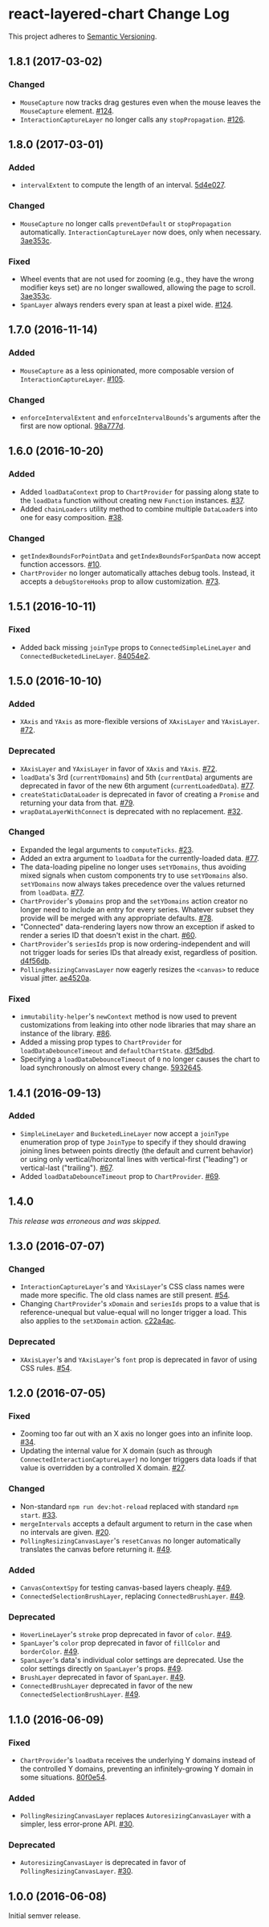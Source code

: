 # react-layered-chart Change Log

This project adheres to [Semantic Versioning](http://semver.org/).

## 1.8.1 (2017-03-02)

### Changed

- `MouseCapture` now tracks drag gestures even when the mouse leaves the `MouseCapture` element. [#124](https://github.com/palantir/react-layered-chart/pull/124).
- `InteractionCaptureLayer` no longer calls any `stopPropagation`. [#126](https://github.com/palantir/react-layered-chart/pull/126).

## 1.8.0 (2017-03-01)

### Added

- `intervalExtent` to compute the length of an interval. [5d4e027](https://github.com/palantir/react-layered-chart/commit/5d4e02706f2179b4ce587700165c1455e854239e).

### Changed

- `MouseCapture` no longer calls `preventDefault` or `stopPropagation` automatically. `InteractionCaptureLayer` now does, only when necessary. [3ae353c](https://github.com/palantir/react-layered-chart/commit/3ae353cfaef28b307de5d9db081dcce6a2957684).

### Fixed

- Wheel events that are not used for zooming (e.g., they have the wrong modifier keys set) are no longer swallowed, allowing the page to scroll. [3ae353c](https://github.com/palantir/react-layered-chart/commit/3ae353cfaef28b307de5d9db081dcce6a2957684).
- `SpanLayer` always renders every span at least a pixel wide. [#124](https://github.com/palantir/react-layered-chart/pull/124).

## 1.7.0 (2016-11-14)

### Added

- `MouseCapture` as a less opinionated, more composable version of `InteractionCaptureLayer`. [#105](https://github.com/palantir/react-layered-chart/pull/105).

### Changed

- `enforceIntervalExtent` and `enforceIntervalBounds`'s arguments after the first are now optional. [98a777d](https://github.com/palantir/react-layered-chart/commit/98a777dc86e297ea0b0d0966fd8af5f6697572e8).

## 1.6.0 (2016-10-20)

### Added

- Added `loadDataContext` prop to `ChartProvider` for passing along state to the `loadData` function without creating new `Function` instances. [#37](https://github.com/palantir/react-layered-chart/issues/37).
- Added `chainLoaders` utility method to combine multiple `DataLoader`s into one for easy composition. [#38](https://github.com/palantir/react-layered-chart/issues/38).

### Changed

- `getIndexBoundsForPointData` and `getIndexBoundsForSpanData` now accept function accessors. [#10](https://github.com/palantir/react-layered-chart/issues/10).
- `ChartProvider` no longer automatically attaches debug tools. Instead, it accepts a `debugStoreHooks` prop to allow customization. [#73](https://github.com/palantir/react-layered-chart/issues/73).

## 1.5.1 (2016-10-11)

### Fixed

- Added back missing `joinType` props to `ConnectedSimpleLineLayer` and `ConnectedBucketedLineLayer`. [84054e2](https://github.com/palantir/react-layered-chart/commit/84054e2925e5f6694e90fc141e4cdc7b842b1f74).

## 1.5.0 (2016-10-10)

### Added

- `XAxis` and `YAxis` as more-flexible versions of `XAxisLayer` and `YAxisLayer`. [#72](https://github.com/palantir/react-layered-chart/issues/72).

### Deprecated

- `XAxisLayer` and `YAxisLayer` in favor of `XAxis` and `YAxis`. [#72](https://github.com/palantir/react-layered-chart/issues/72).
- `loadData`'s 3rd (`currentYDomains`) and 5th (`currentData`) arguments are deprecated in favor of the new 6th argument (`currentLoadedData`). [#77](https://github.com/palantir/react-layered-chart/pull/77).
- `createStaticDataLoader` is deprecated in favor of creating a `Promise` and returning your data from that. [#79](https://github.com/palantir/react-layered-chart/issues/79).
- `wrapDataLayerWithConnect` is deprecated with no replacement. [#32](https://github.com/palantir/react-layered-chart/issues/32).

### Changed

- Expanded the legal arguments to `computeTicks`. [#23](https://github.com/palantir/react-layered-chart/pull/23).
- Added an extra argument to `loadData` for the currently-loaded data. [#77](https://github.com/palantir/react-layered-chart/issues/77).
- The data-loading pipeline no longer uses `setYDomains`, thus avoiding mixed signals when custom components try to use `setYDomains` also. `setYDomains` now always takes precedence over the values returned from `loadData`. [#77](https://github.com/palantir/react-layered-chart/issues/77).
- `ChartProvider`'s `yDomains` prop and the `setYDomains` action creator no longer need to include an entry for every series. Whatever subset they provide will be merged with any appropriate defaults. [#78](https://github.com/palantir/react-layered-chart/issues/78).
- "Connected" data-rendering layers now throw an exception if asked to render a series ID that doesn't exist in the chart. [#60](https://github.com/palantir/react-layered-chart/issues/60).
- `ChartProvider`'s `seriesIds` prop is now ordering-independent and will not trigger loads for series IDs that already exist, regardless of position. [d4f56db](https://github.com/palantir/react-layered-chart/commit/d4f56dbfe1588fbbe7f3a66838b047089deed3fb).
- `PollingResizingCanvasLayer` now eagerly resizes the `<canvas>` to reduce visual jitter. [ae4520a](https://github.com/palantir/react-layered-chart/commit/ae4520a70153765ace918a6b1527017321184b83).

### Fixed

- `immutability-helper`'s `newContext` method is now used to prevent customizations from leaking into other node libraries that may share an instance of the library. [#86](https://github.com/palantir/react-layered-chart/issues/86).
- Added a missing prop types to `ChartProvider` for `loadDataDebounceTimeout` and `defaultChartState`. [d3f5dbd](https://github.com/palantir/react-layered-chart/commit/d3f5dbd7ac72d7e0434c9ffe69ddce6314d7d9ab).
- Specifying a `loadDataDebounceTimeout` of `0` no longer causes the chart to load synchronously on almost every change. [5932645](https://github.com/palantir/react-layered-chart/commit/593264570832db682d9c41162b90881126276bf5).

## 1.4.1 (2016-09-13)

### Added

- `SimpleLineLayer` and `BucketedLineLayer` now accept a `joinType` enumeration prop of type `JoinType` to specify if they should drawing joining lines between points directly (the default and current behavior) or using only vertical/horizontal lines with vertical-first ("leading") or vertical-last ("trailing"). [#67](https://github.com/palantir/react-layered-chart/issues/67).
- Added `loadDataDebounceTimeout` prop to `ChartProvider`. [#69](https://github.com/palantir/react-layered-chart/issues/69).

## 1.4.0

*This release was erroneous and was skipped.*

## 1.3.0 (2016-07-07)

### Changed

- `InteractionCaptureLayer`'s and `YAxisLayer`'s CSS class names were made more specific. The old class names are still present. [#54](https://github.com/palantir/react-layered-chart/issues/54).
- Changing `ChartProvider`'s `xDomain` and `seriesIds` props to a value that is reference-unequal but value-equal will no longer trigger a load. This also applies to the `setXDomain` action. [c22a4ac](https://github.com/palantir/react-layered-chart/commit/c22a4accee79a20727f6d37ad473906f47b2f3db).

### Deprecated

- `XAxisLayer`'s and `YAxisLayer`'s `font` prop is deprecated in favor of using CSS rules. [#54](https://github.com/palantir/react-layered-chart/issues/54).

## 1.2.0 (2016-07-05)

### Fixed

- Zooming too far out with an X axis no longer goes into an infinite loop. [#34](https://github.com/palantir/react-layered-chart/issues/34).
- Updating the internal value for X domain (such as through `ConnectedInteractionCaptureLayer`) no longer triggers data loads if that value is overridden by a controlled X domain. [#27](https://github.com/palantir/react-layered-chart/issues/27).

### Changed

- Non-standard `npm run dev:hot-reload` replaced with standard `npm start`. [#33](https://github.com/palantir/react-layered-chart/pull/33).
- `mergeIntervals` accepts a default argument to return in the case when no intervals are given. [#20](https://github.com/palantir/react-layered-chart/issues/20).
- `PollingResizingCanvasLayer`'s `resetCanvas` no longer automatically translates the canvas before returning it. [#49](https://github.com/palantir/react-layered-chart/issues/49).

### Added

- `CanvasContextSpy` for testing canvas-based layers cheaply. [#49](https://github.com/palantir/react-layered-chart/issues/49).
- `ConnectedSelectionBrushLayer`, replacing `ConnectedBrushLayer`. [#49](https://github.com/palantir/react-layered-chart/issues/49).

### Deprecated

- `HoverLineLayer`'s `stroke` prop deprecated in favor of `color`. [#49](https://github.com/palantir/react-layered-chart/issues/49).
- `SpanLayer`'s `color` prop deprecated in favor of `fillColor` and `borderColor`. [#49](https://github.com/palantir/react-layered-chart/issues/49).
- `SpanLayer`'s data's individual color settings are deprecated. Use the color settings directly on `SpanLayer`'s props. [#49](https://github.com/palantir/react-layered-chart/issues/49).
- `BrushLayer` deprecated in favor of `SpanLayer`. [#49](https://github.com/palantir/react-layered-chart/issues/49).
- `ConnectedBrushLayer` deprecated in favor of the new `ConnectedSelectionBrushLayer`. [#49](https://github.com/palantir/react-layered-chart/issues/49).

## 1.1.0 (2016-06-09)

### Fixed

- `ChartProvider`'s `loadData` receives the underlying Y domains instead of the controlled Y domains, preventing an infinitely-growing Y domain in some situations. [80f0e54](https://github.com/palantir/react-layered-chart/commit/80f0e54e90083b54b8ac41a74940374794005152).

### Added

- `PollingResizingCanvasLayer` replaces `AutoresizingCanvasLayer` with a simpler, less error-prone API. [#30](https://github.com/palantir/react-layered-chart/pull/30).

### Deprecated

- `AutoresizingCanvasLayer` is deprecated in favor of `PollingResizingCanvasLayer`. [#30](https://github.com/palantir/react-layered-chart/pull/30).

## 1.0.0 (2016-06-08)

Initial semver release.
